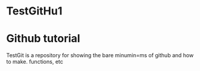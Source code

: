 # TestGitHu1
Github tutorial
===============

TestGit is a repository for showing the bare minumin=ms of github and how to make. functions, etc
